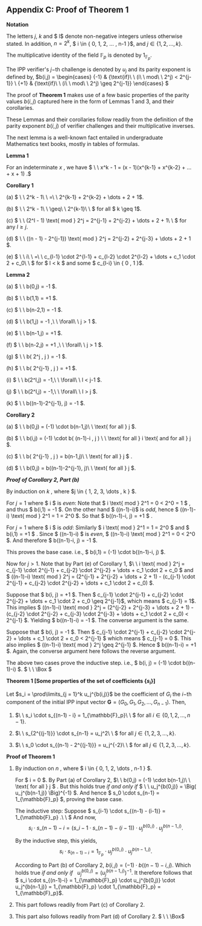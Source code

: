 


## Appendix C: Proof of Theorem 1 



**Notation**

The letters  $j$,  $k$  and  $ l$  denote non-negative integers unless otherwise stated. In addition,  $n = 2^k$, $ i \in \{ 0, 1, 2, ... , n-1 \}$, and  $j \in \{ 1, 2, ... , k \}$. 

The multiplicative identity of the field  $\mathbb{F}_p$  is denoted by  $1_{\mathbb{F}_p}$. 

The IPP verifier's  $j-$th challenge is denoted by  $u_j$  and its parity exponent is defined by,   $b(i,j) = \begin{cases} {-1} & {\text{if}\ \ (i\ \ mod\ \ 2^j) < 2^{j-1}} \\ {+1} & {\text{if}\ \ (i\ \ mod\ \ 2^j) \geq 2^{j-1}} \end{cases} $  



The proof of **Theorem 1** makes use of a few basic properties of the parity values  $b(i,j)$  captured here in the form of Lemmas 1 and  3, and their corollaries. 

These Lemmas and their corollaries follow readily from the definition of the parity exponent  $b(i,j)$  of verifier challenges and their multiplicative inverses. 

The next lemma is a well-known fact entailed in undergraduate Mathematics text books, mostly in tables of formulas.  

**Lemma 1**

For an indeterminate  $x$ , we have  $ \ \ x^k - 1 = (x - 1)(x^{k-1} + x^{k-2} + ... + x + 1) .$ 



**Corollary 1**

(a) $ \ \ 2^k - 1\ \ =\ \ 2^{k-1} + 2^{k-2} + \dots + 2 + 1$. 

(b) $ \ \ 2^k - 1\ \ \geq\ \ 2^{k-1}\ \ $ for all $ k \geq 1$. 

(c) $ \ \ (2^l - 1) \text{ mod } 2^j = 2^{j-1} + 2^{j-2} + \dots +  2 + 1\ \ $  for any  $l \geq j$.

(d) $ \ \ ((n - 1) - 2^{j-1}) \text{ mod } 2^j = 2^{j-2} + 2^{j-3} + \dots +  2 + 1 $.

(e) $ \ \ i\ \  =\ \ c_{l-1} \cdot 2^{l-1} + c_{l-2} \cdot 2^{l-2} + \dots + c_1 \cdot 2 + c_0\ \ $ for  $ l < k $  and some  $ c_{l-i} \in \{ 0 , 1 \}$.



**Lemma 2**

(a) $ \ \ b(0,j) = -1 $. 

(b) $ \ \ b(1,1) = +1 $.

(c) $ \ \ b(n-2,1) = -1 $.

(d) $ \ \ b(1,j) = -1 ,\ \ \forall\ \ j > 1 $.

(e) $ \ \ b(n-1,j) = +1 $.

(f) $ \ \ b(n-2,j) = +1 ,\ \ \forall\ \ j > 1 $.

(g) $ \ \ b( 2^j , j ) = -1  $.

(h) $ \ \ b( 2^{j-1} , j ) = +1 $. 

(i) $ \ \ b(2^l,j) = -1,\ \ \forall\ \ l < j-1  $.

(j) $  \ \ b(2^l,j) = -1,\ \ \forall\ \ l > j $.

(k) $ \ \ b((n-1)-2^{j-1}, j) = -1 $.



**Corollary 2** 

(a) $ \ \ b(0,j) = (-1) \cdot b(n-1,j)\ \ \text{ for all } j $.  

(b) $ \ \ b(i,j)  = (-1) \cdot b( (n-1)-i , j ) \ \ \text{ for all }  i \text{ and for all  }  j $.  

(c) $ \ \ b( 2^{j-1} , j ) = b(n-1,j)\ \ \text{ for all } j $ . 

(d) $ \ \ b(0,j) = b((n-1)-2^{j-1}, j)\ \ \text{ for all } j $. 

***Proof of Corollary 2, Part (b)***

By induction on  $k$ , where  $j \in \{ 1, 2, 3, \dots , k \} $. 

For  $j = 1$  where  $ i $  is *even*:  Note that  $ i \text{ mod } 2^1  = 0 < 2^0 = 1 $ ,  and thus  $ b(i,1) = -1 $. On the other hand  $ ((n-1)-i)$  is *odd*, hence  $ ((n-1)-i) \text{ mod } 2^1 = 1 = 2^0 $. So that  $ b((n-1)-i, j) = +1 $ . 

For  $j = 1$  where  $ i $  is *odd*:  Similarly  $ i \text{ mod } 2^1  = 1 = 2^0 $ and  $ b(i,1) = +1 $ .  Since  $  ((n-1)-i) $  is *even*,  $ ((n-1)-i) \text{ mod } 2^1 = 0 < 2^0 $. And therefore  $ b((n-1)-i, j) = -1 $. 

This proves the base case. i.e.,  $ b(i,1) = (-1) \cdot b((n-1)-i, j) $. 

Now for  $j > 1$. Note that by Part (e) of Corollary 1,  $\ \ i  \text{ mod } 2^j  = c_{j-1} \cdot 2^{j-1} + c_{j-2} \cdot 2^{j-2} + \dots + c_1 \cdot 2 + c_0  $  and   $ ((n-1)-i) \text{ mod } 2^j = (2^{j-1} + 2^{j-2} + \dots +  2 + 1) - (c_{j-1} \cdot 2^{j-1} + c_{j-2} \cdot 2^{j-2} + \dots + c_1 \cdot 2 + c_0) $. 

Suppose that  $ b(i, j) = +1 $. Then  $ c_{j-1} \cdot 2^{j-1} + c_{j-2} \cdot 2^{j-2} + \dots + c_1 \cdot 2 + c_0 \geq 2^{j-1}$, which means  $ c_{j-1}  =  1$. This implies  $ ((n-1)-i) \text{ mod } 2^j = (2^{j-2} + 2^{j-3} + \dots +  2 + 1) - (c_{j-2} \cdot 2^{j-2} + c_{j-3} \cdot 2^{j-3} + \dots + c_1 \cdot 2 + c_0) < 2^{j-1} $. Yielding  $ b((n-1)-i) = -1 $. The converse argument is the same. 

Suppose that  $  b(i, j) = -1 $. Then  $ c_{j-1} \cdot 2^{j-1} + c_{j-2} \cdot 2^{j-2} + \dots + c_1 \cdot 2 + c_0 < 2^{j-1} $ which means  $ c_{j-1}  = 0 $. This also implies $  ((n-1)-i) \text{ mod } 2^j \geq 2^{j-1} $.  Hence  $ b((n-1)-i) = +1 $.  Again, the converse argument here follows the reverse argument. 

The above two cases prove the inductive step. i.e., $  b(i, j) = (-1) \cdot b((n-1)-i) $.  $ \ \ \Box $





**Theorem 1 [Some properties of the set of coefficients $\{ s_i \}$]** 

Let  $s_i = \prod\limits_{j = 1}^k u_j^{b(i,j)}$  be the coefficient of  $G_i$  the $i-$th component of the initial IPP input vector $\mathbf{G} = ( G_0 , G_1 , G_2 , ... , G_{n-1})$.  Then, 

1.	$\ \ s_i \cdot s_{(n-1) - i} = 1_{\mathbb{F}_p}\ \ $ for all $i \in \{ 0, 1, 2, ... , n-1 \}$.

2.	$\ \ s_{2^{(j-1)}} \cdot s_{n-1} = u_j^2\ \ $ for all $j \in \{ 1, 2, 3, ... , k \}$.

3.	$\ \ s_0 \cdot s_{(n-1) - 2^{(j-1)}} = u_j^{-2}\ \ $ for all $j \in \{ 1, 2, 3, ... , k \}$.



**Proof of Theorem 1** 

1. By induction on  $n$ , where  $ i \in \{ 0, 1, 2, \dots , n-1 \} $.  

   For  $ i = 0 $. By Part (a)  of  Corollary 2,  $\ \ b(0,j) = (-1) \cdot b(n-1,j)\ \ \text{ for all } j $ . But this holds true *if and only if*  $ \  \  u_j^{b(0,j)} = \Big( u_j^{b(n-1,j)} \Big)^{-1} $.  And hence  $ s_0 \cdot s_{n-1}  =  1_{\mathbb{F}_p} $,  proving the base case. 

   The inductive step: Suppose  $ s\_{i-1} \cdot s\_{(n-1) - (i-1)}  =  1\_{\mathbb{F}_p}  .\ \ $  And now,  $$ s_i \cdot s\_{(n-1)-i} = \big( s\_{i-1} \cdot s\_{(n-1) - (i-1)} \big) \cdot u_j^{b(0,j)} \cdot u_j^{b(n-1,j)} .$$  

   By the inductive step, this yields,  $$ s_i \cdot s_{(n-1)-i} = 1_{\mathbb{F}_p} \cdot u_j^{b(0,j)} \cdot u_j^{b(n-1,j)} .$$ 

   According to Part (b) of Corollary 2,  $b(i,j) = (-1) \cdot b((n-1)-i,j)$. Which holds true *if and only if*  $\ \  u_j^{b(0,j)} = \Big( u_j^{b(n-1,j)} \Big)^{-1} .$  It therefore follows that  $  s_i \cdot s\_{(n-1)-i} = 1\_{\mathbb{F}_p} \cdot u_j^{b(0,j)} \cdot u_j^{b(n-1,j)} = 1\_{\mathbb{F}_p} \cdot 1\_{\mathbb{F}_p} = 1\_{\mathbb{F}_p}$. 

2. This part follows readily from  Part (c)  of  Corollary 2.      

3. This part also follows readily from  Part (d)  of  Corollary 2.    $ \ \ \Box$  


